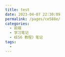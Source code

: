 ```yaml
---
title: test
date: 2023-04-07 22:30:09
permalink: /pages/ce588e/
categories: 
  - 前端 
  - 学习笔记
  - 《ES6 教程》笔记
tags: 
  - 
---
```

